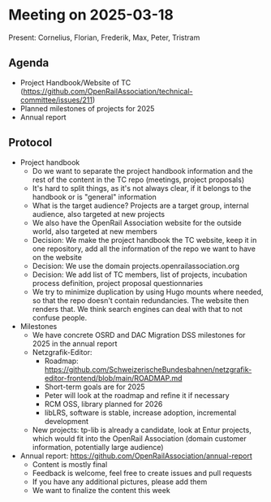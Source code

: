 # Meeting on 2025-03-18

Present: Cornelius, Florian, Frederik, Max, Peter, Tristram

## Agenda

* Project Handbook/Website of TC (https://github.com/OpenRailAssociation/technical-committee/issues/211)
* Planned milestones of projects for 2025
* Annual report

## Protocol

* Project handbook
  * Do we want to separate the project handbook information and the rest of the content in the TC repo (meetings, project proposals)
  * It's hard to split things, as it's not always clear, if it belongs to the handbook or is "general" information
  * What is the target audience? Projects are a target group, internal audience, also targeted at new projects
  * We also have the OpenRail Association website for the outside world, also targeted at new members
  * Decision: We make the project handbook the TC website, keep it in one repository, add all the information of the repo we want to have on the website
  * Decision: We use the domain projects.openrailassociation.org
  * Decision: We add list of TC members, list of projects, incubation process definition, project proposal questionnaries
  * We try to minimize duplication by using Hugo mounts where needed, so that the repo doesn't contain redundancies. The website then renders that. We think search engines can deal with that to not confuse people.
* Milestones
  * We have concrete OSRD and DAC Migration DSS milestones for 2025 in the annual report
  * Netzgrafik-Editor:
    * Roadmap: https://github.com/SchweizerischeBundesbahnen/netzgrafik-editor-frontend/blob/main/ROADMAP.md
    * Short-term goals are for 2025
    * Peter will look at the roadmap and refine it if necessary
    * RCM OSS, library planned for 2026
    * libLRS, software is stable, increase adoption, incremental development
  * New projects: tp-lib is already a candidate, look at Entur projects, which would fit into the OpenRail Association (domain customer information, potentially large audience)
* Annual report: https://github.com/OpenRailAssociation/annual-report
  * Content is mostly final
  * Feedback is welcome, feel free to create issues and pull requests
  * If you have any additional pictures, please add them
  * We want to finalize the content this week
